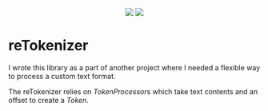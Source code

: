<p align="center">
	<img src="https://img.shields.io/badge/Python-3.8-blue.svg" />
	<img src="https://img.shields.io/badge/license-MIT-blue.svg" />
</p>

# reTokenizer
I wrote this library as a part of another project where I needed a flexible way to process a custom text format.

The reTokenizer relies on *TokenProcessor*s which take text contents and an offset to create a *Token*.
